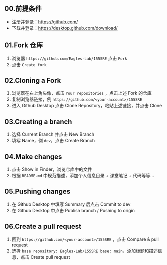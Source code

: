 ## 00.前提条件

- 注册并登录：https://github.com/
- 下载并登录：https://desktop.github.com/download/

## 01.Fork 仓库

1. 浏览器 `https://github.com/Eagles-Lab/155SRE` 点击 `Fork`
2. 点击 `Create fork`

## 02.Cloning a Fork

1. 浏览器在右上角头像，点击 `Your repositories` ，点击上述 Fork 的仓库
2. 复制浏览器链接，例 `https://github.com/<your-account>/155SRE` 
3. 进入 Github Desktop 点击 Clone Repository，粘贴上述链接，并点击 Clone

## 03.Creating a branch

1. 选择 Current Branch 并点击 New Branch
2. 填写 Name，例 `dev`，点击 Create Branch

## 04.Make changes

1. 点击 Show in Finder，浏览仓库中的文件
2. 根据 `README.md` 中规范描述，添加个人信息目录 + 课堂笔记 + 代码等等...

## 05.Pushing changes

1. 在 Github Desktop 中填写 Summary 后点击 Commit to dev
2. 在 Github Desktop 中点击 Publish branch / Pushing to origin

## 06.Create a pull request

1. 回到 `https://github.com/<your-account>/155SRE` ，点击 Compare & pull request
2. 选择 `base repository: Eagles-Lab/155SRE base: main`，添加标题和描述信息，点击 Create pull request 